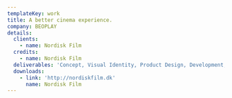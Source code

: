 ```yaml
---
templateKey: work
title: A better cinema experience.
company: BEOPLAY
details:
  clients:
    - name: Nordisk Film
  credits:
    - name: Nordisk Film
  deliverables: 'Concept, Visual Identity, Product Design, Development, Backend Development.'
  downloads:
    - link: 'http://nordiskfilm.dk'
      name: Nordisk Film
---
```


